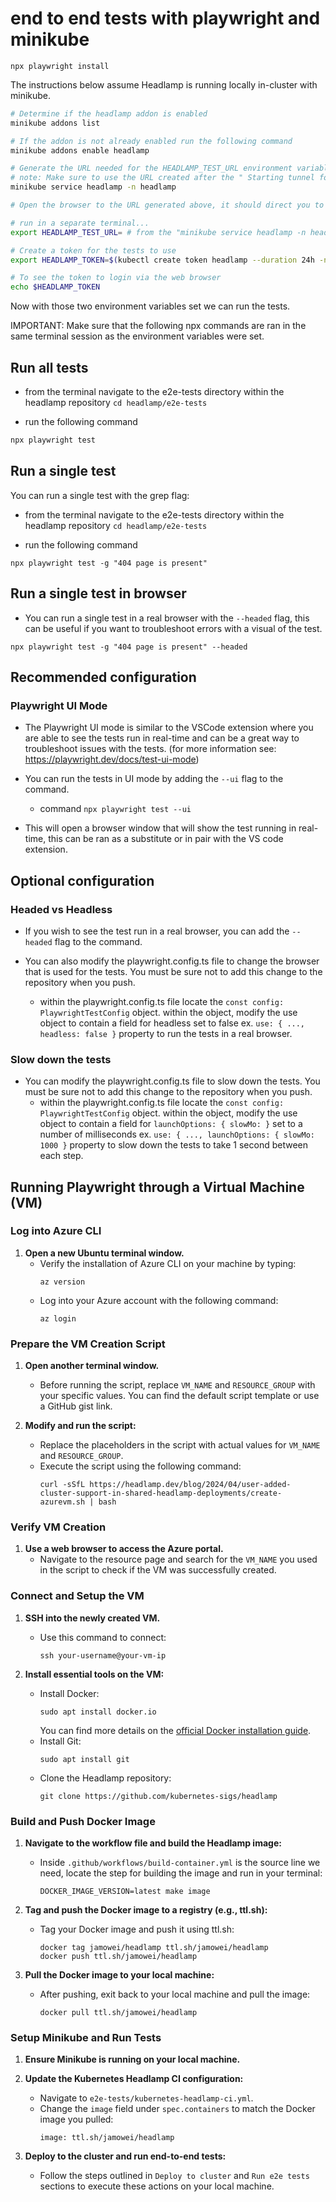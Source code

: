 # end to end tests with playwright and minikube

```
npx playwright install
```

The instructions below assume Headlamp is running locally in-cluster with minikube.

```bash
# Determine if the headlamp addon is enabled
minikube addons list

# If the addon is not already enabled run the following command
minikube addons enable headlamp

# Generate the URL needed for the HEADLAMP_TEST_URL environment variable
# note: Make sure to use the URL created after the " Starting tunnel for service headlamp. " message
minikube service headlamp -n headlamp

# Open the browser to the URL generated above, it should direct you to a page waiting for a token

# run in a separate terminal...
export HEADLAMP_TEST_URL= # from the "minikube service headlamp -n headlamp" command directly above.

# Create a token for the tests to use
export HEADLAMP_TOKEN=$(kubectl create token headlamp --duration 24h -n headlamp)

# To see the token to login via the web browser
echo $HEADLAMP_TOKEN
```

Now with those two environment variables set we can run the tests.

IMPORTANT: Make sure that the following npx commands are ran in the same terminal session as the environment variables were set.

## Run all tests

- from the terminal navigate to the e2e-tests directory within the headlamp repository
  `cd headlamp/e2e-tests`

- run the following command

```bash
npx playwright test
```

## Run a single test

You can run a single test with the grep flag:

- from the terminal navigate to the e2e-tests directory within the headlamp repository
  `cd headlamp/e2e-tests`

- run the following command

```shell
npx playwright test -g "404 page is present"
```

## Run a single test in browser

- You can run a single test in a real browser with the `--headed` flag, this can be useful if you want to troubleshoot errors with a visual of the test.

```shell
npx playwright test -g "404 page is present" --headed
```

## Recommended configuration

### Playwright UI Mode

- The Playwright UI mode is similar to the VSCode extension where you are able to see the tests run in real-time and can be a great way to troubleshoot issues with the tests. (for more information see: https://playwright.dev/docs/test-ui-mode)

- You can run the tests in UI mode by adding the `--ui` flag to the command.

  - command `npx playwright test --ui`

- This will open a browser window that will show the test running in real-time, this can be ran as a substitute or in pair with the VS code extension.

## Optional configuration

### Headed vs Headless

- If you wish to see the test run in a real browser, you can add the `--headed` flag to the command.

- You can also modify the playwright.config.ts file to change the browser that is used for the tests. You must be sure not to add this change to the repository when you push.
  - within the playwright.config.ts file locate the `const config: PlaywrightTestConfig` object. within the object, modify the use object to contain a field for headless set to false ex. `use: { ..., headless: false }` property to run the tests in a real browser.

### Slow down the tests

- You can modify the playwright.config.ts file to slow down the tests. You must be sure not to add this change to the repository when you push.
  - within the playwright.config.ts file locate the `const config: PlaywrightTestConfig` object. within the object, modify the use object to contain a field for `launchOptions: { slowMo: }` set to a number of milliseconds ex. `use: { ..., launchOptions: { slowMo: 1000 }` property to slow down the tests to take 1 second between each step.

## Running Playwright through a Virtual Machine (VM)

### Log into Azure CLI

1. **Open a new Ubuntu terminal window.**
   - Verify the installation of Azure CLI on your machine by typing:
     ```
     az version
     ```
   - Log into your Azure account with the following command:
     ```
     az login
     ```

### Prepare the VM Creation Script

1. **Open another terminal window.**

   - Before running the script, replace `VM_NAME` and `RESOURCE_GROUP` with your specific values. You can find the default script template or use a GitHub gist link.

2. **Modify and run the script:**
   - Replace the placeholders in the script with actual values for `VM_NAME` and `RESOURCE_GROUP`.
   - Execute the script using the following command:
     ```
     curl -sSfL https://headlamp.dev/blog/2024/04/user-added-cluster-support-in-shared-headlamp-deployments/create-azurevm.sh | bash
     ```

### Verify VM Creation

1. **Use a web browser to access the Azure portal.**
   - Navigate to the resource page and search for the `VM_NAME` you used in the script to check if the VM was successfully created.

### Connect and Setup the VM

1. **SSH into the newly created VM.**

   - Use this command to connect:
     ```
     ssh your-username@your-vm-ip
     ```

2. **Install essential tools on the VM:**
   - Install Docker:
     ```
     sudo apt install docker.io
     ```
     You can find more details on the [official Docker installation guide](https://docs.docker.com/engine/install/ubuntu).
   - Install Git:
     ```
     sudo apt install git
     ```
   - Clone the Headlamp repository:
     ```
     git clone https://github.com/kubernetes-sigs/headlamp
     ```

### Build and Push Docker Image

1. **Navigate to the workflow file and build the Headlamp image:**

   - Inside `.github/workflows/build-container.yml` is the source line we need, locate the step for building the image and run in your terminal:
     ```
     DOCKER_IMAGE_VERSION=latest make image
     ```

2. **Tag and push the Docker image to a registry (e.g., ttl.sh):**

   - Tag your Docker image and push it using ttl.sh:
     ```
     docker tag jamowei/headlamp ttl.sh/jamowei/headlamp
     docker push ttl.sh/jamowei/headlamp
     ```

3. **Pull the Docker image to your local machine:**
   - After pushing, exit back to your local machine and pull the image:
     ```
     docker pull ttl.sh/jamowei/headlamp
     ```

### Setup Minikube and Run Tests

1. **Ensure Minikube is running on your local machine.**

2. **Update the Kubernetes Headlamp CI configuration:**

   - Navigate to `e2e-tests/kubernetes-headlamp-ci.yml`.
   - Change the `image` field under `spec.containers` to match the Docker image you pulled:
     ```
     image: ttl.sh/jamowei/headlamp
     ```

3. **Deploy to the cluster and run end-to-end tests:**
   - Follow the steps outlined in `Deploy to cluster` and `Run e2e tests` sections to execute these actions on your local machine.
